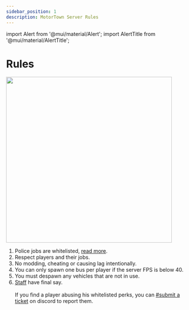 ```yaml
---
sidebar_position: 1
description: MotorTown Server Rules
---
```


import Alert from '@mui/material/Alert';
import AlertTitle from '@mui/material/AlertTitle';

# Rules

<div class="flex-vcenter mb-1">
<img src="https://cdn.cloudflare.steamstatic.com/steam/apps/1369670/header.jpg" width="450px"/>
</div>

1. Police jobs are whitelisted, [read more](./tpd).<br/>
2. Respect players and their jobs.<br/>
3. No modding, cheating or causing lag intentionally.<br/>
4. You can only spawn one bus per player if the server FPS is below 40.<br/>
5. You must despawn any vehicles that are not in use.<br/>
6. <a href="https://trickys.gg/staffteam">Staff</a> have final say.<br/><br/> <Alert variant="outlined" severity="info"> If you find a player abusing his whitelisted perks, you can <a href="discord://discord.com/channels/710922135580835950/846373509470748722" class="discord-text">#submit a ticket</a> on discord to report them.</Alert><br/>
